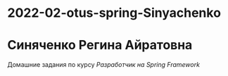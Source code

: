 # 2022-02-otus-spring-Sinyachenko

# Синяченко Регина Айратовна

Домашние задания по курсу _Разработчик на Spring Framework_
